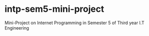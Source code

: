 # intp-sem5-mini-project
Mini-Project on Internet Programming in Semester 5 of Third year I.T Engineering
